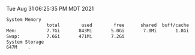 Tue Aug 31 06:25:35 PM MDT 2021
```bash
System Memory
               total        used        free      shared  buff/cache   available
Mem:           7.7Gi       843Mi       5.0Gi       7.0Mi       1.8Gi       6.5Gi
Swap:          7.6Gi       471Mi       7.2Gi
System Storage
647M	.
```
```bash
